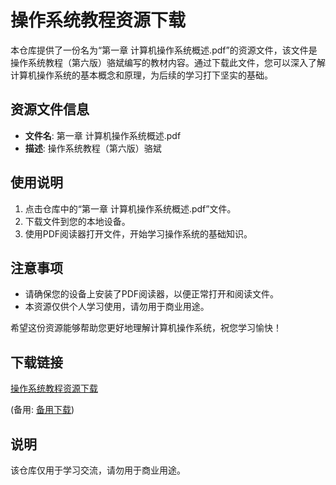# 操作系统教程资源下载

本仓库提供了一份名为“第一章 计算机操作系统概述.pdf”的资源文件，该文件是操作系统教程（第六版）骆斌编写的教材内容。通过下载此文件，您可以深入了解计算机操作系统的基本概念和原理，为后续的学习打下坚实的基础。

## 资源文件信息

- **文件名**: 第一章 计算机操作系统概述.pdf
- **描述**: 操作系统教程（第六版）骆斌

## 使用说明

1. 点击仓库中的“第一章 计算机操作系统概述.pdf”文件。
2. 下载文件到您的本地设备。
3. 使用PDF阅读器打开文件，开始学习操作系统的基础知识。

## 注意事项

- 请确保您的设备上安装了PDF阅读器，以便正常打开和阅读文件。
- 本资源仅供个人学习使用，请勿用于商业用途。

希望这份资源能够帮助您更好地理解计算机操作系统，祝您学习愉快！

## 下载链接
[操作系统教程资源下载](https://pan.quark.cn/s/333cf5c5c22f) 

(备用: [备用下载](https://pan.baidu.com/s/1mazQoYiOVkwONBXEEiuT1w?pwd=1234))

## 说明

该仓库仅用于学习交流，请勿用于商业用途。
